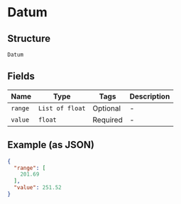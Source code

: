 
# Datum

## Structure

`Datum`

## Fields

| Name | Type | Tags | Description |
|  --- | --- | --- | --- |
| `range` | `List of float` | Optional | - |
| `value` | `float` | Required | - |

## Example (as JSON)

```json
{
  "range": [
    201.69
  ],
  "value": 251.52
}
```

